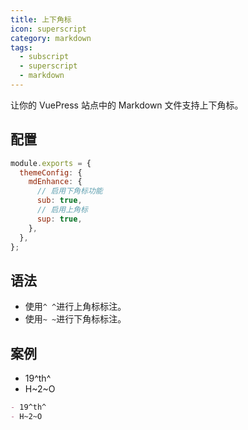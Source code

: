 ```yaml
---
title: 上下角标
icon: superscript
category: markdown
tags:
  - subscript
  - superscript
  - markdown
---
```


让你的 VuePress 站点中的 Markdown 文件支持上下角标。

<!-- more -->

## 配置

```js {5,7}
module.exports = {
  themeConfig: {
    mdEnhance: {
      // 启用下角标功能
      sub: true,
      // 启用上角标
      sup: true,
    },
  },
};
```

## 语法

- 使用`^ ^`进行上角标标注。
- 使用`~ ~`进行下角标标注。

## 案例

- 19^th^
- H~2~O

```md
- 19^th^
- H~2~O
```
